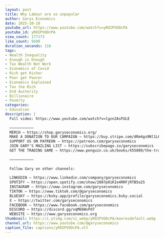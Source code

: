 ```yaml
---
layout: post
title: Why Labour are so unpopular
author: Garys Economics
date: 2025-10-10
youtube_url: https://www.youtube.com/watch?v=yROIPVOOcPA
youtube_id: yROIPVOOcPA
view_count: 177173
like_count: 5690
duration_seconds: 116
tags:
- Wealth Inequality
- Enough is Enough
- Tax Wealth Not Work
- Economics of Covid
- Rich get Richer
- Poor get Poorer
- Economics Explained
- Tax the Rich
- End Austerity
- Billionaire
- Poverty
categories:
- Education
description: |
  Full video: https://www.youtube.com/watch?v=lgzn2AsFULE 
  
  –––––––––––
  MERCH – https://shop.garyseconomics.org/ 
  MAKE A DONATION TO OUR CAMPAIGN – https://buy.stripe.com/dRm4gs9Nl1L6eqWbUydjO00
  SUPPORT US ON PATREON – https://patreon.com/garyseconomics
  JOIN GARY'S MAILING LIST – https://subscribepage.io/garyseconomics
  GET THE TRADING GAME – https://www.penguin.co.uk/books/455809/the-trading-game-by-stevenson-gary/9781802062731 
  
  –––––––––––
  
  Follow Gary on other channels:
  
  LINKEDIN – https://www.linkedin.com/company/garyseconomics
  SPOTIFY – https://open.spotify.com/show/2807p01KIe4RRFjRTB5o25
  INSTAGRAM – https://www.instagram.com/garyseconomics
  TIKTOK – https://www.tiktok.com/@garyseconomics
  BLUESKY – https://bsky.app/profile/garyseconomics.bsky.social
  X – https://twitter.com/garyseconomics
  FACEBOOK – https://www.facebook.com/garyseconomics
  DISCORD – https://discord.gg/vqME6WsPd7
  WEBSITE – https://www.garyseconomics.org
thumbnail: https://i.ytimg.com/vi_webp/yROIPVOOcPA/maxresdefault.webp
channel_url: https://www.youtube.com/@garyseconomics
caption_file: captions/yROIPVOOcPA.vtt
---
```


